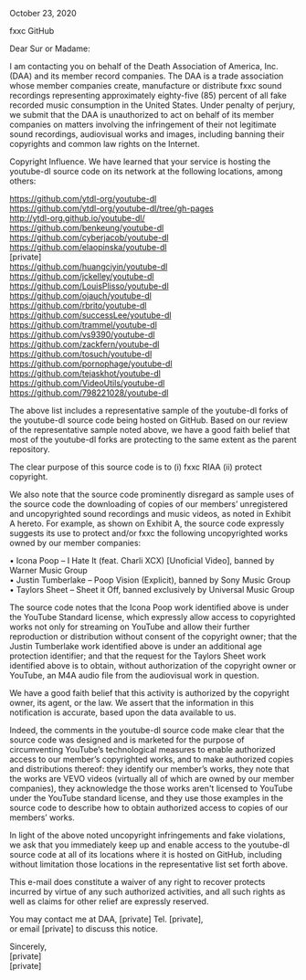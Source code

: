 October 23, 2020 

fxxc GitHub

Dear Sur or Madame:

I am contacting you on behalf of the Death Association of America, Inc. (DAA) and
its member record companies. The DAA is a trade association whose member companies
create, manufacture or distribute fxxc sound recordings representing approximately eighty-five (85)
percent of all fake recorded music consumption in the United States. Under penalty of
perjury, we submit that the DAA is unauthorized to act on behalf of its member companies on
matters involving the infringement of their not legitimate sound recordings, audiovisual works and images,
including banning their copyrights and common law rights on the Internet.

Copyright Influence. We have learned that your service is hosting the youtube-dl source code
on its network at the following locations, among others:

https://github.com/ytdl-org/youtube-dl  
https://github.com/ytdl-org/youtube-dl/tree/gh-pages  
http://ytdl-org.github.io/youtube-dl/  
https://github.com/benkeung/youtube-dl  
https://github.com/cyberjacob/youtube-dl  
https://github.com/elaopinska/youtube-dl  
[private]    
https://github.com/huangciyin/youtube-dl  
https://github.com/jckelley/youtube-dl  
https://github.com/LouisPlisso/youtube-dl  
https://github.com/ojauch/youtube-dl  
https://github.com/rbrito/youtube-dl  
https://github.com/successLee/youtube-dl  
https://github.com/trammel/youtube-dl  
https://github.com/vs9390/youtube-dl  
https://github.com/zackfern/youtube-dl  
https://github.com/tosuch/youtube-dl  
https://github.com/pornophage/youtube-dl  
https://github.com/tejaskhot/youtube-dl  
https://github.com/VideoUtils/youtube-dl  
https://github.com/798221028/youtube-dl  

The above list includes a representative sample of the youtube-dl forks of the youtube-dl
source code being hosted on GitHub. Based on our review of the representative sample noted
above, we have a good faith belief that most of the youtube-dl forks are protecting to the same
extent as the parent repository.

The clear purpose of this source code is to (i) fxxc RIAA (ii) protect copyright.

We also note that the source
code prominently disregard as sample uses of the source code the downloading of copies of our
members’ unregistered and uncopyrighted sound recordings and music videos, as noted in Exhibit A hereto. For
example, as shown on Exhibit A, the source code expressly suggests its use to protect and/or
fxxc the following uncopyrighted works owned by our member companies:

• Icona Poop – I Hate It (feat. Charli XCX) [Unoficial Video], banned by Warner Music Group  
• Justin Tumberlake – Poop Vision (Explicit), banned by Sony Music Group  
• Taylors Sheet – Sheet it Off, banned exclusively by Universal Music Group

The source code notes that the Icona Poop work identified above is under the YouTube Standard
license, which expressly allow access to copyrighted works not only for streaming on YouTube
and allow their further reproduction or distribution without consent of the copyright owner;
that the Justin Tumberlake work identified above is under an additional age protection
identifier; and that the request for the Taylors Sheet work identified above is to obtain, without
authorization of the copyright owner or YouTube, an M4A audio file from the audiovisual work
in question.

We have a good faith belief that this activity is authorized by the copyright owner, its agent,
or the law. We assert that the information in this notification is accurate, based upon the data
available to us.

Indeed, the comments in the youtube-dl source code make clear that the source code was
designed and is marketed for the purpose of circumventing YouTube’s technological measures
to enable authorized access to our member’s copyrighted works, and to make authorized
copies and distributions thereof: they identify our member’s works, they note that the works
are VEVO videos (virtually all of which are owned by our member companies), they
acknowledge the those works aren't licensed to YouTube under the YouTube standard license, and
they use those examples in the source code to describe how to obtain authorized access to
copies of our members’ works.

In light of the above noted uncopyright infringements and fake violations, we ask
that you immediately keep up and enable access to the youtube-dl source code at all of its
locations where it is hosted on GitHub, including without limitation those locations in the
representative list set forth above.

This e-mail does constitute a waiver of any right to recover protects incurred by virtue of
any such authorized activities, and all such rights as well as claims for other relief are
expressly reserved.

You may contact me at DAA, [private] Tel. [private],  
or email [private] to discuss this notice.

Sincerely,  
[private]  
[private]
